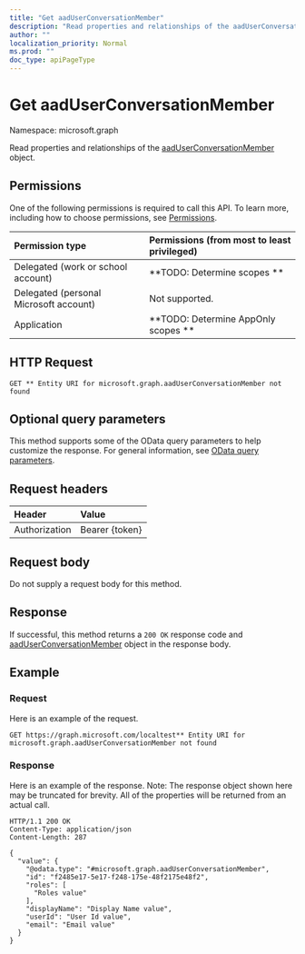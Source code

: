 ```yaml
---
title: "Get aadUserConversationMember"
description: "Read properties and relationships of the aadUserConversationMember object."
author: ""
localization_priority: Normal
ms.prod: ""
doc_type: apiPageType
---
```


# Get aadUserConversationMember

Namespace: microsoft.graph

Read properties and relationships of the [aadUserConversationMember](../resources/aaduserconversationmember.md) object.

## Permissions
One of the following permissions is required to call this API. To learn more, including how to choose permissions, see [Permissions](/concepts/permissions-reference.md).

|Permission type|Permissions (from most to least privileged)|
|:---|:---|
|Delegated (work or school account)|**TODO: Determine scopes **|
|Delegated (personal Microsoft account)|Not supported.|
|Application|**TODO: Determine AppOnly scopes **|

## HTTP Request
<!-- {
  "blockType": "ignored"
}
-->
``` http
GET ** Entity URI for microsoft.graph.aadUserConversationMember not found
```

## Optional query parameters
This method supports some of the OData query parameters to help customize the response. For general information, see [OData query parameters](/graph/query-parameters).

## Request headers
|Header|Value|
|:---|:---|
|Authorization|Bearer {token}|

## Request body
Do not supply a request body for this method.

## Response
If successful, this method returns a `200 OK` response code and [aadUserConversationMember](../resources/aaduserconversationmember.md) object in the response body.

## Example

### Request
Here is an example of the request.
<!-- {
  "blockType": "request",
  "name": "get_aaduserconversationmember"
}
-->
``` http
GET https://graph.microsoft.com/localtest** Entity URI for microsoft.graph.aadUserConversationMember not found
```

### Response
Here is an example of the response. Note: The response object shown here may be truncated for brevity. All of the properties will be returned from an actual call.
<!-- {
  "blockType": "response",
  "truncated": true,
  "@odata.type": "microsoft.graph.aadUserConversationMember"
}
-->
``` http
HTTP/1.1 200 OK
Content-Type: application/json
Content-Length: 287

{
  "value": {
    "@odata.type": "#microsoft.graph.aadUserConversationMember",
    "id": "f2485e17-5e17-f248-175e-48f2175e48f2",
    "roles": [
      "Roles value"
    ],
    "displayName": "Display Name value",
    "userId": "User Id value",
    "email": "Email value"
  }
}
```

